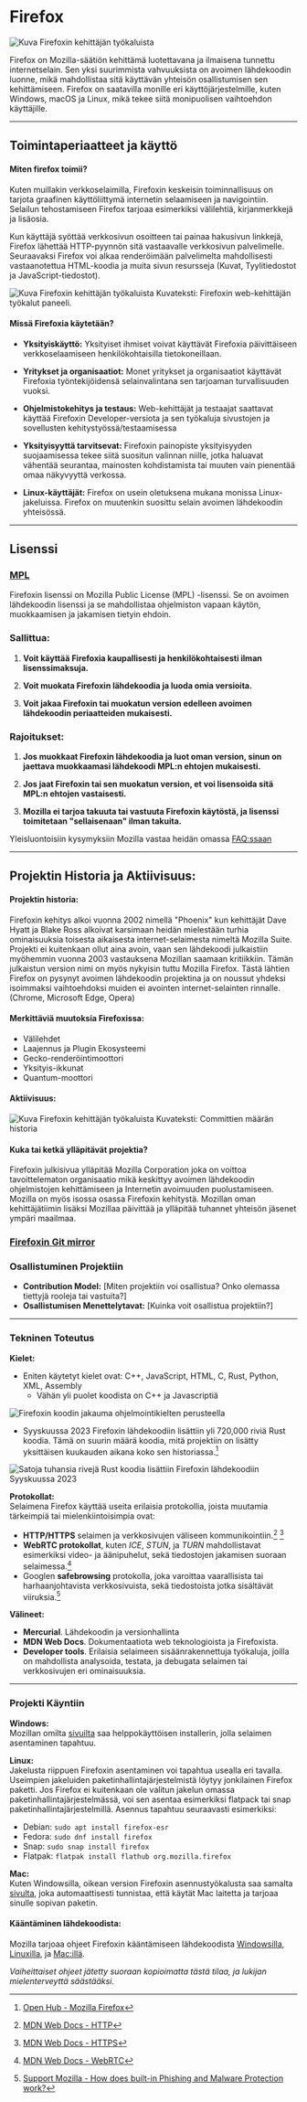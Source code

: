 # Firefox
![Kuva Firefoxin kehittäjän työkaluista](res/mozilla-firefox-icon-1.png)

Firefox on Mozilla-säätiön kehittämä luotettavana ja ilmaisena tunnettu internetselain.
Sen yksi suurimmista vahvuuksista on avoimen lähdekoodin luonne, mikä mahdollistaa sitä käyttävän yhteisön osallistumisen sen kehittämiseen.
Firefox on saatavilla monille eri käyttöjärjestelmille, kuten Windows, macOS ja Linux, mikä tekee siitä monipuolisen vaihtoehdon käyttäjille.





---
## Toimintaperiaatteet ja käyttö

#### Miten firefox toimii?
Kuten muillakin verkkoselaimilla, Firefoxin keskeisin toiminnallisuus on
tarjota graafinen käyttöliittymä internetin selaamiseen ja navigointiin. Selailun tehostamiseen Firefox
tarjoaa esimerkiksi välilehtiä, kirjanmerkkejä ja lisäosia.

Kun käyttäjä syöttää verkkosivun osoitteen tai painaa hakusivun linkkejä, Firefox lähettää HTTP-pyynnön
sitä vastaavalle verkkosivun palvelimelle. Seuraavaksi Firefox voi alkaa renderöimään palvelimelta
mahdollisesti vastaanotettua HTML-koodia ja muita sivun resursseja (Kuvat, Tyylitiedostot ja JavaScript-tiedostot).

![Kuva Firefoxin kehittäjän työkaluista](res/img.png)
Kuvateksti: Firefoxin web-kehittäjän työkalut paneeli.

#### Missä Firefoxia käytetään?
* **Yksityiskäyttö:** Yksityiset ihmiset voivat käyttävät Firefoxia päivittäiseen verkkoselaamiseen
  henkilökohtaisilla tietokoneillaan.


* **Yritykset ja organisaatiot:** Monet yritykset ja organisaatiot käyttävät Firefoxia työntekijöidensä
  selainvalintana sen tarjoaman turvallisuuden vuoksi.


* **Ohjelmistokehitys ja testaus:** Web-kehittäjät ja testaajat saattavat käyttää Firefoxin Developer-versiota ja sen työkaluja sivustojen ja sovellusten kehitystyössä/testaamisessa


* **Yksityisyyttä tarvitsevat:** Firefoxin painopiste yksityisyyden suojaamisessa tekee siitä suositun valinnan niille,
  jotka haluavat vähentää seurantaa, mainosten kohdistamista tai muuten vain pienentää omaa näkyvyyttä verkossa.


* **Linux-käyttäjät:** Firefox on usein oletuksena mukana monissa Linux-jakeluissa. Firefox on muutenkin suosittu selain avoimen lähdekoodin yhteisössä.

---
## Lisenssi
### [MPL](https://www.mozilla.org/en-US/MPL/)
Firefoxin lisenssi on Mozilla Public License (MPL) -lisenssi.
Se on avoimen lähdekoodin lisenssi ja se mahdollistaa ohjelmiston vapaan käytön, muokkaamisen ja jakamisen tietyin ehdoin.

### Sallittua:

1. **Voit käyttää Firefoxia kaupallisesti ja henkilökohtaisesti ilman lisenssimaksuja.**


2. **Voit muokata Firefoxin lähdekoodia ja luoda omia versioita.**


3. **Voit jakaa Firefoxin tai muokatun version edelleen avoimen lähdekoodin periaatteiden mukaisesti.**

### Rajoitukset:

1. **Jos muokkaat Firefoxin lähdekoodia ja luot oman version, sinun on jaettava muokkaamasi lähdekoodi MPL:n ehtojen mukaisesti.**


2. **Jos jaat Firefoxin tai sen muokatun version, et voi lisensoida sitä MPL:n ehtojen vastaisesti.**


3. **Mozilla ei tarjoa takuuta tai vastuuta Firefoxin käytöstä, ja lisenssi toimitetaan "sellaisenaan" ilman takuita.**

Yleisluontoisiin kysymyksiin Mozilla vastaa heidän omassa [FAQ:ssaan](https://www.mozilla.org/en-US/MPL/2.0/FAQ/)

---
## Projektin Historia ja Aktiivisuus:

#### Projektin historia:
Firefoxin kehitys alkoi vuonna 2002 nimellä "Phoenix" kun kehittäjät Dave Hyatt ja Blake Ross alkoivat karsimaan
heidän mielestään turhia ominaisuuksia toisesta aikaisesta internet-selaimesta nimeltä Mozilla Suite.
Projekti ei kuitenkaan ollut aina avoin, vaan sen lähdekoodi julkaistiin myöhemmin vuonna 2003 vastauksena
Mozillan saamaan kritiikkiin. Tämän julkaistun version nimi on myös nykyisin tuttu Mozilla Firefox.
Tästä lähtien Firefox on pysynyt avoimen lähdekoodin projektina ja on noussut yhdeksi isoimmaksi vaihtoehdoksi
muiden ei avointen internet-selainten rinnalle. (Chrome, Microsoft Edge, Opera)

#### Merkittäviä muutoksia Firefoxissa:

* Välilehdet
* Laajennus ja Plugin Ekosysteemi
* Gecko-renderöintimoottori
* Yksityis-ikkunat
* Quantum-moottori



#### Aktiivisuus:
![Kuva Firefoxin kehittäjän työkaluista](res/img_1.png)
Kuvateksti: Committien määrän historia

#### Kuka tai ketkä ylläpitävät projektia?

Firefoxin julkisivua ylläpitää Mozilla Corporation joka on voittoa tavoittelematon organisaatio mikä
keskittyy avoimen lähdekoodin ohjelmistojen kehittämiseen ja Internetin avoimuuden puolustamiseen. Mozilla on
myös isossa osassa Firefoxin kehitystä. Mozillan oman kehittäjätiimin lisäksi Mozillaa päivittää ja ylläpitää
tuhannet yhteisön jäsenet ympäri maailmaa.

### [Firefoxin Git mirror](https://github.com/mozilla/gecko-dev)

### Osallistuminen Projektiin

- **Contribution Model:** \[Miten projektiin voi osallistua? Onko olemassa tiettyjä rooleja tai vastuita?\]
- **Osallistumisen Menettelytavat:** \[Kuinka voit osallistua projektiin?\]
___
### Tekninen Toteutus
**Kielet:**
- Eniten käytetyt kielet ovat:  C++, JavaScript, HTML, C, Rust, Python, XML, Assembly
	- Vähän yli puolet koodista on C++ ja Javascriptiä

![Firefoxin koodin jakauma ohjelmointikielten perusteella](res/language_breakdown.png)

- Syyskuussa 2023 Firefoxin lähdekoodiin lisättiin yli 720,000 riviä Rust koodia. Tämä on suurin määrä koodia, mitä projektiin on lisätty yksittäisen kuukauden aikana koko sen historiassa.[^languages]

![Satoja tuhansia rivejä Rust koodia lisättiin Firefoxin lähdekoodiin Syyskuussa 2023](res/loc_by_language.png)
	
**Protokollat:**
<br>Selaimena Firefox käyttää useita erilaisia protokollia, joista muutamia tärkeimpiä tai mielenkiintoisimpia ovat:
- **HTTP/HTTPS** selaimen ja verkkosivujen väliseen kommunikointiin.[^http] [^https]
- **WebRTC protokollat**, kuten *ICE*, *STUN*, ja *TURN* mahdollistavat esimerkiksi video- ja äänipuhelut, sekä tiedostojen jakamisen suoraan selaimessa.[^webrtc]
- Googlen **safebrowsing** protokolla, joka varoittaa vaarallisista tai harhaanjohtavista verkkosivuista, sekä tiedostoista jotka sisältävät viiruksia.[^safebrowsing]

**Välineet:**
 - **Mercurial**. Lähdekoodin ja versionhallinta
 - **MDN Web Docs**. Dokumentaatiota web teknologioista ja Firefoxista.
 - **Developer tools**. Erilaisia selaimeen sisäänrakennettuja työkaluja, joilla on mahdollista analysoida, testata, ja debugata selaimen tai verkkosivujen eri ominaisuuksia.
___
### Projekti Käyntiin
**Windows:**<br> Mozillan omilta [sivuilta](https://www.mozilla.org/en-US/firefox/all/) saa helppokäyttöisen installerin, jolla selaimen asentaminen tapahtuu.

**Linux:**<br> Jakelusta riippuen Firefoxin asentaminen voi tapahtua usealla eri tavalla. Useimpien jakeluiden paketinhallintajärjestelmistä löytyy jonkilainen Firefox paketti. Jos Firefox ei kuitenkaan ole valitun jakelun omassa paketinhallintajärjestelmässä, voi sen asentaa esimerkiksi flatpack tai snap paketinhallintajärjestelmillä. Asennus tapahtuu seuraavasti esimerkiksi:
- Debian: `sudo apt install firefox-esr`
- Fedora: `sudo dnf install firefox`
- Snap: `sudo snap install firefox`
- Flatpak: `flatpak install flathub org.mozilla.firefox`

**Mac:**<br>Kuten Windowsilla, oikean version Firefoxin asennustyökalusta saa samalta [sivulta](https://www.mozilla.org/en-US/firefox/all/), joka automaattisesti tunnistaa, että käytät Mac laitetta ja tarjoaa sinulle sopivan paketin.

#### Kääntäminen lähdekoodista:
Mozilla tarjoaa ohjeet Firefoxin kääntämiseen lähdekoodista [Windowsilla](https://firefox-source-docs.mozilla.org/setup/windows_build.html), [Linuxilla](https://firefox-source-docs.mozilla.org/setup/linux_build.html), ja [Mac:illä](https://firefox-source-docs.mozilla.org/setup/macos_build.html). 

*Vaiheittaiset ohjeet jätetty suoraan kopioimatta tästä tilaa, ja lukijan mielenterveyttä säästääksi.*

[^languages]: [Open Hub - Mozilla Firefox](https://openhub.net/p/firefox/analyses/latest/languages_summary)
[^http]:[MDN Web Docs - HTTP](https://developer.mozilla.org/en-US/docs/Web/HTTP)
[^https]:[MDN Web Docs - HTTPS](https://developer.mozilla.org/en-US/docs/Glossary/HTTPS)
[^webrtc]:[MDN Web Docs - WebRTC](https://developer.mozilla.org/en-US/docs/Web/API/WebRTC_API/Protocols)
[^safebrowsing]:[Support Mozilla - How does built-in Phishing and Malware Protection work?](https://support.mozilla.org/en-US/kb/how-does-phishing-and-malware-protection-work)

